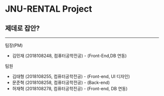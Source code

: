 # JNU-RENTAL Project
## 제데로 잡안?
---

팀장(PM)

- 김민재 (2018108248, 컴퓨터공학전공) - (Front-End,DB 연동)

팀원 

- 김태형 (2018108255, 컴퓨터공학전공) - (Front-end, UI 디자인)
- 문준혁 (2018108258, 컴퓨터공학전공) - (Back-end)
- 허재혁 (2018108278, 컴퓨터공학전공) - (Front-end, DB 연동)